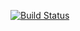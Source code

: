 [![Build Status](https://travis-ci.org/chaudhary27/AppSec-assign2.svg?branch=master)](https://travis-ci.org/chaudhary27/AppSec-assign2)